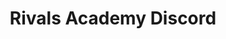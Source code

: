 ---
title: Rivals Academy Discord
description: The premier Rivals of Aether learning community, since 2016
layout: redirect
---